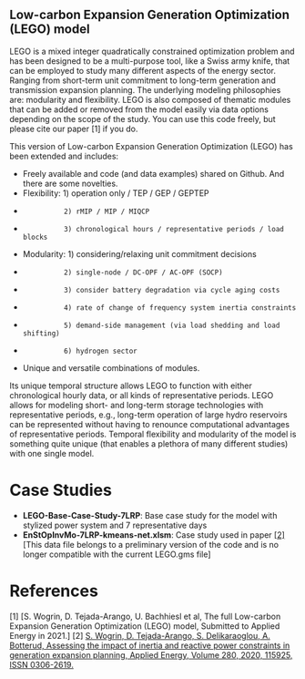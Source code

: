 ## Low-carbon Expansion Generation Optimization (LEGO) model

LEGO is a mixed integer quadratically constrained optimization problem and has been designed to be a multi-purpose tool, like a Swiss army knife, that can be employed to study many different aspects of the energy sector. Ranging from short-term unit commitment to long-term generation and transmission expansion planning. The underlying modeling philosophies are: modularity and flexibility. LEGO is also composed of thematic modules that can be added or removed from the model easily via data options depending on the scope of the study. You can use this code freely, but please cite our paper [1] if you do.

This version of Low-carbon Expansion Generation Optimization (LEGO) has been extended and includes:
* Freely available and code (and data examples) shared on Github. And there are some novelties.
* Flexibility:  1) operation only / TEP / GEP / GEPTEP 
*               2) rMIP / MIP / MIQCP 
*               3) chronological hours / representative periods / load blocks
* Modularity:   1) considering/relaxing unit commitment decisions
*               2) single-node / DC-OPF / AC-OPF (SOCP)
*               3) consider battery degradation via cycle aging costs
*               4) rate of change of frequency system inertia constraints
*               5) demand-side management (via load shedding and load shifting)
*               6) hydrogen sector
* Unique and versatile combinations of modules.

Its unique temporal structure allows LEGO to function with either chronological hourly data, or all kinds of representative periods. LEGO allows for modeling short- and long-term storage technologies with representative periods, e.g., long-term operation of large hydro reservoirs can be represented without having to renounce computational advantages of representative periods. Temporal flexibility and modularity of the model is something quite unique (that enables a plethora of many different studies) with one single model.

# Case Studies
* **LEGO-Base-Case-Study-7LRP**: Base case study for the model with stylized power system and 7 representative days
* **EnStOpInvMo-7LRP-kmeans-net.xlsm**: Case study used in paper [[2]](https://doi.org/10.1016/j.apenergy.2020.115925) [This data file belongs to a preliminary version of the code and is no longer compatible with the current LEGO.gms file]

# References
[1] [S. Wogrin, D. Tejada-Arango, U. Bachhiesl et al, The full Low-carbon Expansion Generation Optimization (LEGO) model, Submitted to Applied Energy in 2021.]
[2] [S. Wogrin, D. Tejada-Arango, S. Delikaraoglou, A. Botterud, Assessing the impact of inertia and reactive power constraints in generation expansion planning, Applied Energy,
Volume 280, 2020, 115925, ISSN 0306-2619.](https://doi.org/10.1016/j.apenergy.2020.115925)
